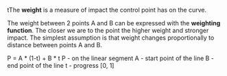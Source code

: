 tThe **weight** is a measure of impact the control point has on the curve.

The weight between 2 points A and B can be expressed with the **weighting function**. The closer we are to the point the higher weight and stronger impact. The simplest assumption is that weight changes proportionally to distance between points A and B.

P = A * (1-t) + B * t
P - on the linear segment
A - start point of the line
B - end point of the line
t - progress [0, 1]